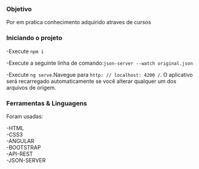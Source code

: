 <h3>Objetivo</h3>

Por em pratica conhecimento adquirido atraves de cursos


<h3>Iniciando o projeto</h3>

-Execute `npm i` 

-Execute a seguinte linha de comando:`json-server --watch original.json`

-Execute `ng serve`.Navegue para `http: // localhost: 4200 /`. O aplicativo será recarregado automaticamente se você alterar qualquer um dos arquivos de origem.

<h3>Ferramentas & Linguagens</h3>

Foram usadas:

-HTML</br>
-CSS3</br>
-ANGULAR</br>
-BOOTSTRAP</br>
-API-REST</br>
-JSON-SERVER</br>
